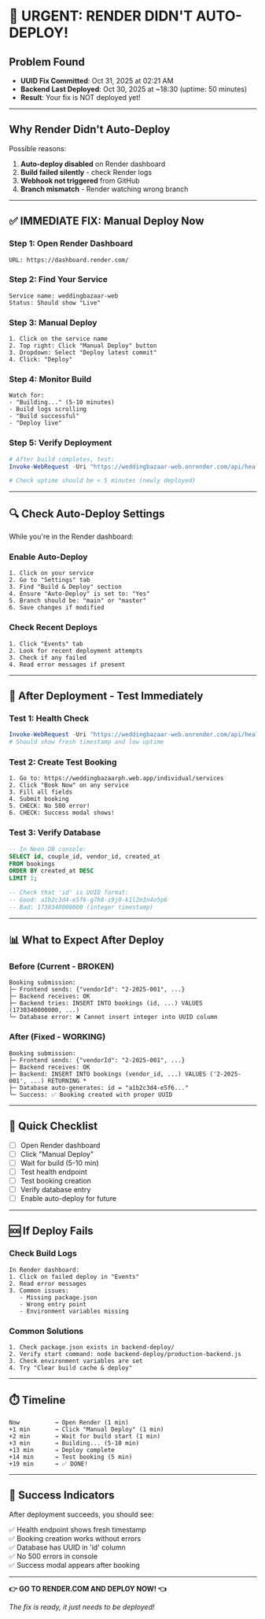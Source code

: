 # 🚨 URGENT: RENDER DIDN'T AUTO-DEPLOY!

## Problem Found
- **UUID Fix Committed**: Oct 31, 2025 at 02:21 AM
- **Backend Last Deployed**: Oct 30, 2025 at ~18:30 (uptime: 50 minutes)
- **Result**: Your fix is NOT deployed yet!

---

## Why Render Didn't Auto-Deploy

Possible reasons:
1. **Auto-deploy disabled** on Render dashboard
2. **Build failed silently** - check Render logs
3. **Webhook not triggered** from GitHub
4. **Branch mismatch** - Render watching wrong branch

---

## ✅ IMMEDIATE FIX: Manual Deploy Now

### Step 1: Open Render Dashboard
```
URL: https://dashboard.render.com/
```

### Step 2: Find Your Service
```
Service name: weddingbazaar-web
Status: Should show "Live"
```

### Step 3: Manual Deploy
```
1. Click on the service name
2. Top right: Click "Manual Deploy" button
3. Dropdown: Select "Deploy latest commit"
4. Click: "Deploy"
```

### Step 4: Monitor Build
```
Watch for:
- "Building..." (5-10 minutes)
- Build logs scrolling
- "Build successful"
- "Deploy live"
```

### Step 5: Verify Deployment
```powershell
# After build completes, test:
Invoke-WebRequest -Uri "https://weddingbazaar-web.onrender.com/api/health"

# Check uptime should be < 5 minutes (newly deployed)
```

---

## 🔍 Check Auto-Deploy Settings

While you're in the Render dashboard:

### Enable Auto-Deploy
```
1. Click on your service
2. Go to "Settings" tab
3. Find "Build & Deploy" section
4. Ensure "Auto-Deploy" is set to: "Yes"
5. Branch should be: "main" or "master"
6. Save changes if modified
```

### Check Recent Deploys
```
1. Click "Events" tab
2. Look for recent deployment attempts
3. Check if any failed
4. Read error messages if present
```

---

## 🧪 After Deployment - Test Immediately

### Test 1: Health Check
```powershell
Invoke-WebRequest -Uri "https://weddingbazaar-web.onrender.com/api/health"
# Should show fresh timestamp and low uptime
```

### Test 2: Create Test Booking
```
1. Go to: https://weddingbazaarph.web.app/individual/services
2. Click "Book Now" on any service
3. Fill all fields
4. Submit booking
5. CHECK: No 500 error!
6. CHECK: Success modal shows!
```

### Test 3: Verify Database
```sql
-- In Neon DB console:
SELECT id, couple_id, vendor_id, created_at
FROM bookings
ORDER BY created_at DESC
LIMIT 1;

-- Check that 'id' is UUID format:
-- Good: a1b2c3d4-e5f6-g7h8-i9j0-k1l2m3n4o5p6
-- Bad: 1730340000000 (integer timestamp)
```

---

## 📊 What to Expect After Deploy

### Before (Current - BROKEN)
```
Booking submission:
├─ Frontend sends: {"vendorId": "2-2025-001", ...}
├─ Backend receives: OK
├─ Backend tries: INSERT INTO bookings (id, ...) VALUES (1730340000000, ...)
└─ Database error: ❌ Cannot insert integer into UUID column
```

### After (Fixed - WORKING)
```
Booking submission:
├─ Frontend sends: {"vendorId": "2-2025-001", ...}
├─ Backend receives: OK
├─ Backend: INSERT INTO bookings (vendor_id, ...) VALUES ('2-2025-001', ...) RETURNING *
├─ Database auto-generates: id = "a1b2c3d4-e5f6..."
└─ Success: ✅ Booking created with proper UUID
```

---

## 🎯 Quick Checklist

- [ ] Open Render dashboard
- [ ] Click "Manual Deploy"
- [ ] Wait for build (5-10 min)
- [ ] Test health endpoint
- [ ] Test booking creation
- [ ] Verify database entry
- [ ] Enable auto-deploy for future

---

## 🆘 If Deploy Fails

### Check Build Logs
```
In Render dashboard:
1. Click on failed deploy in "Events"
2. Read error messages
3. Common issues:
   - Missing package.json
   - Wrong entry point
   - Environment variables missing
```

### Common Solutions
```
1. Check package.json exists in backend-deploy/
2. Verify start command: node backend-deploy/production-backend.js
3. Check environment variables are set
4. Try "Clear build cache & deploy"
```

---

## ⏱️ Timeline

```
Now          → Open Render (1 min)
+1 min       → Click "Manual Deploy" (1 min)
+2 min       → Wait for build start (1 min)
+3 min       → Building... (5-10 min)
+13 min      → Deploy complete
+14 min      → Test booking (5 min)
+19 min      → ✅ DONE!
```

---

## 🎉 Success Indicators

After deployment succeeds, you should see:

✅ Health endpoint shows fresh timestamp  
✅ Booking creation works without errors  
✅ Database has UUID in 'id' column  
✅ No 500 errors in console  
✅ Success modal appears after booking  

---

**👉 GO TO RENDER.COM AND DEPLOY NOW! 👈**

*The fix is ready, it just needs to be deployed!*
